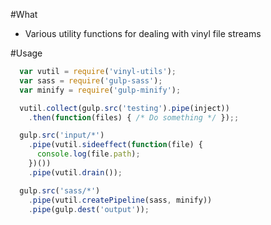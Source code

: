 #What

  - Various utility functions for dealing with vinyl file streams 

#Usage

```javascript
  var vutil = require('vinyl-utils');
  var sass = require('gulp-sass');
  var minify = require('gulp-minify');

  vutil.collect(gulp.src('testing').pipe(inject))
    .then(function(files) { /* Do something */ });;

  gulp.src('input/*')
    .pipe(vutil.sideeffect(function(file) {
      console.log(file.path);
    })())
	.pipe(vutil.drain());

  gulp.src('sass/*')
    .pipe(vutil.createPipeline(sass, minify))
    .pipe(gulp.dest('output'));
```
